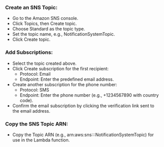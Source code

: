 ### Create an SNS Topic:

- Go to the Amazon SNS console.
- Click Topics, then Create topic.
- Choose Standard as the topic type.
- Set the topic name, e.g., NotificationSystemTopic.
- Click Create topic.

### Add Subscriptions:

- Select the topic created above.
- Click Create subscription for the first recipient:
    - Protocol: Email
    - Endpoint: Enter the predefined email address.
- Create another subscription for the phone number:
    - Protocol: SMS
    - Endpoint: Enter the phone number (e.g., +1234567890 with country code).
- Confirm the email subscription by clicking the verification link sent to the email address.
### Copy the SNS Topic ARN:

- Copy the Topic ARN (e.g., arn:aws:sns:<region>:<account-id>:NotificationSystemTopic) for use in the Lambda function.